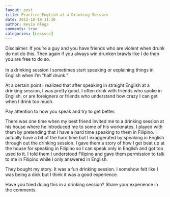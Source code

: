 ```yaml
---
layout: post
title: Practice English at a Drinking Session
date: 2012-10-18 11:30
author: Kevin Olega
comments: true
categories: [Lessons]
---
```

Disclaimer. If you’re a guy and you have friends who are violent when drunk do not do this. Then again if you always win drunken brawls like I do then you are free to do so.<br />
</em><br />
In a drinking session I sometimes start speaking or explaining things in English when I’m “half drunk.”</p>

At a certain point I realized that after speaking in straight English at a drinking session, I was pretty good. I often drink with friends who spoke in English, or are foreigners or friends who understand how crazy I can get when I drink too much.

Pay attention to how you speak and try to get better.

There was one time when my best friend invited me to a drinking session at his house where he introduced me to some of his workmates. I played with them by pretending that I have a hard time speaking to them in Filipino. I actually have a bit of the hard time but I exaggerated by speaking in English through out the drinking session. I gave them a story of how I get beat up at the house for speaking in Filipino so I can speak only in English and got too used to it. I told them I understood Filipino and gave them permission to talk to me in Filipino while I only answered in English.

They bought my story. It was a fun drinking session. I somehow felt like I was being a dick but I think it was a good experience.

Have you tried doing this in a drinking session? Share your experience in the comments.

